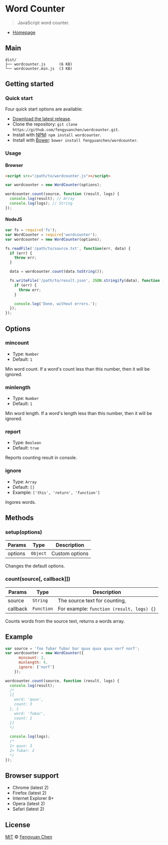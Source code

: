 # Word Counter

> JavaScript word counter.

- [Homepage](http://fengyuanchen.github.io/wordcounter)



## Main

```
dist/
├── wordcounter.js      (6 KB)
└── wordcounter.min.js  (3 KB)
```



## Getting started

### Quick start

Four quick start options are available:

- [Download the latest release](https://github.com/fengyuanchen/wordcounter/archive/master.zip).
- Clone the repository: `git clone https://github.com/fengyuanchen/wordcounter.git`.
- Install with [NPM](http://npmjs.org): `npm install wordcounter`.
- Install with [Bower](http://bower.io): `bower install fengyuanchen/wordcounter`.


### Usage

#### Browser

```html
<script src="/path/to/wordcounter.js"></script>
```

```js
var wordcounter = new WordCounter(options);

wordcounter.count(source, function (result, logs) {
  console.log(result); // Array
  console.log(logs); // String
});
```


#### NodeJS

```js
var fs = require('fs');
var WordCounter = require('wordcounter');
var wordcounter = new WordCounter(options);

fs.readFile('/path/to/source.txt', function(err, data) {
  if (err) {
    throw err;
  }

  data = wordcounter.count(data.toString());

  fs.writeFile('/path/to/result.json', JSON.stringify(data), function (err) {
    if (err) {
      throw err;
    }

    console.log('Done, without errors.');
  });
});
```



## Options

### mincount

- Type: `Number`
- Default: `1`

Min word count. If a word's count less than this number, then it will be ignored.


### minlength

- Type: `Number`
- Default: `1`

Min word length. If a word's length less than this number, then it will be ignored.


### report

- Type: `Boolean`
- Default: `true`

Reports counting result in console.


### ignore

- Type: `Array`
- Default: `[]`
- Example: `['this', 'return', 'function']`

Ingores words.



## Methods

### setup(options)

Params | Type | Description
------ | ---- | -----------
options | `Object` | Custom options

Changes the default options.


### count(source[, callback]])

Params | Type | Description
------ | ---- | -----------
source | `String` | The source text for counting,
callback | `Function` | For example: `function (result, logs) {}`

Counts words from the source text, returns a words array.



## Example

```js
var source = 'foo fubar fubar bar quux quux quux norf norf';
var wordcounter = new WordCounter({
      mincount: 2,
      minlength: 4,
      ignore: ['norf']
    });

wordcounter.count(source, function (result, logs) {
  console.log(result);
  /*
  [{
    word: 'quux',
    count: 3
  }, {
    word: 'fubar',
    count: 2
  }]
  */

  console.log(logs);
  /*
  1> quux: 3
  2> fubar: 2
  */
});
```



## Browser support

- Chrome (latest 2)
- Firefox (latest 2)
- Internet Explorer 8+
- Opera (latest 2)
- Safari (latest 2)



## License

[MIT](http://opensource.org/licenses/MIT) © [Fengyuan Chen](http://chenfengyuan.com)
